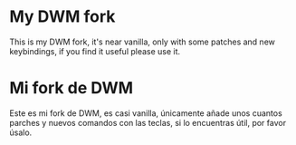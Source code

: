 # My DWM fork
This is my DWM fork, it's near vanilla, only with some patches and new keybindings, if you find it useful please use it.
# Mi fork de DWM
Este es mi fork de DWM, es casi vanilla, únicamente añade unos cuantos parches y nuevos comandos con las teclas, si lo encuentras útil, por favor úsalo.
